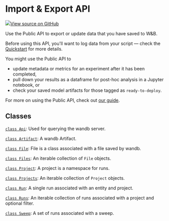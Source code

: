 # Import & Export API




[![](https://www.tensorflow.org/images/GitHub-Mark-32px.png)View source on GitHub](https://www.github.com/wandb/client/tree/597de7d094bdab2fa17d5db396c6bc227b2f62c3/wandb/__init__.py)



Use the Public API to export or update data that you have saved to W&B.


Before using this API, you'll want to log data from your script — check the
[Quickstart](https://docs.wandb.ai/quickstart) for more details.

You might use the Public API to
 - update metadata or metrics for an experiment after it has been completed,
 - pull down your results as a dataframe for post-hoc analysis in a Jupyter notebook, or
 - check your saved model artifacts for those tagged as `ready-to-deploy`.

For more on using the Public API, check out [our guide](https://docs.wandb.com/guides/track/public-api-guide).

## Classes

[`class Api`](./api.md): Used for querying the wandb server.

[`class Artifact`](./artifact.md): A wandb Artifact.

[`class File`](./file.md): File is a class associated with a file saved by wandb.

[`class Files`](./files.md): An iterable collection of `File` objects.

[`class Project`](./project.md): A project is a namespace for runs.

[`class Projects`](./projects.md): An iterable collection of `Project` objects.

[`class Run`](./run.md): A single run associated with an entity and project.

[`class Runs`](./runs.md): An iterable collection of runs associated with a project and optional filter.

[`class Sweep`](./sweep.md): A set of runs associated with a sweep.

